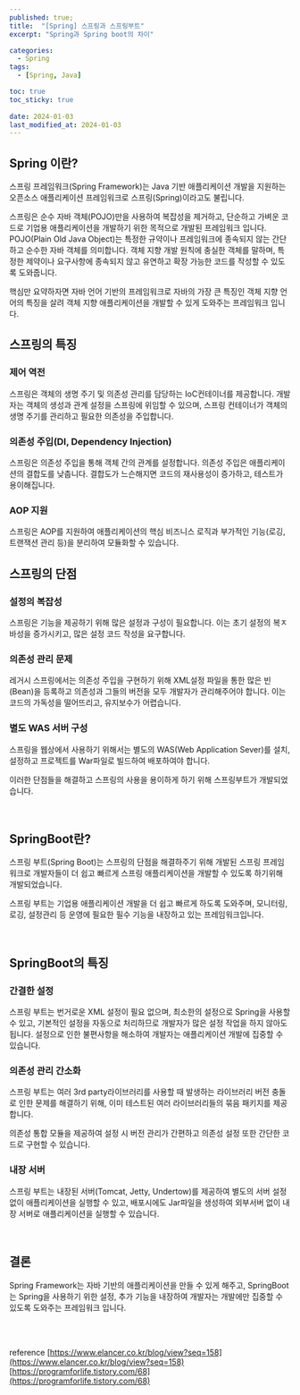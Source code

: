 ```yaml
---
published: true;
title:  "[Spring] 스프링과 스프링부트"
excerpt: "Spring과 Spring boot의 차이"

categories:
  - Spring
tags:
  - [Spring, Java]

toc: true
toc_sticky: true
 
date: 2024-01-03
last_modified_at: 2024-01-03
---
```

## Spring 이란?
스프링 프레임워크(Spring Framework)는 Java 기반 애플리케이션 개발을 지원하는 오픈소스 애플리케이션 프레임워크로 스프링(Spring)이라고도 불립니다.

스프링은 순수 자바 객체(POJO)만을 사용하여 복잡성을 제거하고, 단순하고 가벼운 코드로 기업용 애플리케이션을 개발하기 위한 목적으로 개발된 프레임워크 입니다. POJO(Plain Old Java Object)는 특정한 규약이나 프레임워크에 종속되지 않는 간단하고 순수한 자바 객체를 의미합니다. 객체 지향 개발 원칙에 충실한 객체를 말하며, 특정한 제약이나 요구사항에 종속되지 않고 유연하고 확장 가능한 코드를 작성할 수 있도록 도와줍니다.

핵심만 요약하자면 자바 언어 기반의 프레임워크로 자바의 가장 큰 특징인 객체 지향 언어의 특징을 살려 객체 지향 애플리케이션을 개발할 수 있게 도와주는 프레임워크 입니다.
<br>

## 스프링의 특징
### 제어 역전
스프링은 객체의 생명 주기 및 의존성 관리를 담당하는 IoC컨테이너를 제공합니다. 개발자는 객체의 생성과 관계 설정을 스프링에 위임할 수 있으며, 스프링 컨테이너가 객체의 생명 주기를 관리하고 필요한 의존성을 주입합니다.

### 의존성 주입(DI, Dependency Injection)
스프링은 의존성 주입을 통해 객체 간의 관계를 설정합니다. 의존성 주입은 애플리케이션의 결합도를 낮춥니다. 결합도가 느슨해지면 코드의 재사용성이 증가하고, 테스트가 용이해집니다.

### AOP 지원
스프링은 AOP를 지원하여 애플리케이션의 핵심 비즈니스 로직과 부가적인 기능(로깅, 트랜잭션 관리 등)을 분리하여 모듈화할 수 있습니다.

## 스프링의 단점
### 설정의 복잡성
스프링은 기능을 제공하기 위해 많은 설정과 구성이 필요합니다. 이는 초기 설정의 복ㅈ바성을 증가시키고, 많은 설정 코드 작성을 요구합니다.

### 의존성 관리 문제
레거시 스프링에서는 의존성 주입을 구현하기 위해 XML설정 파일을 통한 많은 빈(Bean)을 등록하고 의존성과 그들의 버전을 모두 개발자가 관리해주어야 합니다. 이는 코드의 가독성을 떨어뜨리고, 유지보수가 어렵습니다.

### 별도 WAS 서버 구성
스프링을 웹상에서 사용하기 위해서는 별도의 WAS(Web Application Sever)를 설치, 설정하고 프로젝트를 War파일로 빌드하여 배포하여야 합니다.

이러한 단점들을 해결하고 스프링의 사용을 용이하게 하기 위해 스프링부트가 개발되었습니다. 

<br>

## SpringBoot란?
스프링 부트(Spring Boot)는 스프링의 단점을 해결하주기 위해 개발된 스프링 프레임워크로 개발자들이 더 쉽고 빠르게 스프링 애플리케이션을 개발할 수 있도록 하기위해 개발되었습니다.

스프링 부트는 기업용 애플리케이션 개발을 더 쉽고 빠르게 하도록 도와주며, 모니터링, 로깅, 설정관리 등 운영에 필요한 필수 기능을 내장하고 있는 프레임워크입니다.

<br>

## SpringBoot의 특징
### 간결한 설정
스프링 부트는 번거로운 XML 설정이 필요 없으며, 최소한의 설정으로 Spring을 사용할 수 있고, 기본적인 설정을 자동으로 처리하므로 개발자가 많은 설정 작업을 하지 않아도 됩니다. 설정으로 인한 불편사항을 해소하여 개발자는 애플리케이션 개발에 집중할 수 있습니다.

### 의존성 관리 간소화
스프링 부트는 여러 3rd party라이브러리를 사용할 때 발생하는 라이브러리 버전 충돌로 인한 문제를 해결하기 위해, 이미 테스트된 여러 라이브러리들의 묶음 패키지를 제공합니다. 

의존성 통합 모듈을 제공하여 설정 시 버전 관리가 간편하고 의존성 설정 또한 간단한 코드로 구현할 수 있습니다.

### 내장 서버
스프링 부트는 내장된 서버(Tomcat, Jetty, Undertow)를 제공하여 별도의 서버 설정 없이 애플리케이션을 실행할 수 있고, 배포시에도 Jar파일을 생성하여 외부서버 없이 내장 서버로 애플리케이션을 실행할 수 있습니다.

<br>

## 결론
Spring Framework는 자바 기반의 애플리케이션을 만들 수 있게 해주고, SpringBoot는 Spring을 사용하기 위한 설정, 추가 기능을 내장하여 개발자는 개발에만 집중할 수 있도록 도와주는 프레임워크 입니다. 

<br>
<br>

reference
[https://www.elancer.co.kr/blog/view?seq=158](https://www.elancer.co.kr/blog/view?seq=158)  
[https://programforlife.tistory.com/68](https://programforlife.tistory.com/68)
